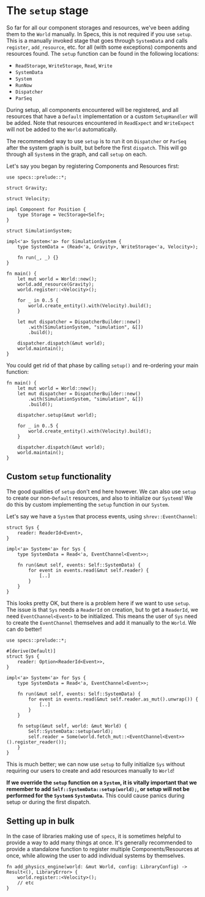 # The `setup` stage

So far for all our component storages and resources, we've been adding
them to the `World` manually. In Specs, this is not required if you use
`setup`. This is a manually invoked stage that goes through `SystemData`
and calls `register`, `add_resource`, etc. for all (with some exceptions)
components and resources found. The `setup` function can be found in
the following locations:

* `ReadStorage`, `WriteStorage`, `Read`, `Write`
* `SystemData`
* `System`
* `RunNow`
* `Dispatcher`
* `ParSeq`

During setup, all components encountered will be registered, and all
resources that have a `Default` implementation or a custom `SetupHandler`
will be added. Note that resources encountered in `ReadExpect` and `WriteExpect`
will not be added to the `World` automatically.

The recommended way to use `setup` is to run it on `Dispatcher` or `ParSeq`
after the system graph is built, but before the first `dispatch`. This will go
through all `System`s in the graph, and call `setup` on each.

Let's say you began by registering Components and Resources first:

```rust,ignore
use specs::prelude::*;

struct Gravity;

struct Velocity;

impl Component for Position {
    type Storage = VecStorage<Self>;
}

struct SimulationSystem;

impl<'a> System<'a> for SimulationSystem {
    type SystemData = (Read<'a, Gravity>, WriteStorage<'a, Velocity>);

    fn run(_, _) {}
}

fn main() {
    let mut world = World::new();
    world.add_resource(Gravity);
    world.register::<Velocity>();

    for _ in 0..5 {
        world.create_entity().with(Velocity).build();
    }

    let mut dispatcher = DispatcherBuilder::new()
        .with(SimulationSystem, "simulation", &[])
        .build();

    dispatcher.dispatch(&mut world);
    world.maintain();
}

```

You could get rid of that phase by calling `setup()` and re-ordering your main function:

```rust,ignore
fn main() {
    let mut world = World::new();
    let mut dispatcher = DispatcherBuilder::new()
        .with(SimulationSystem, "simulation", &[])
        .build();

    dispatcher.setup(&mut world);

    for _ in 0..5 {
        world.create_entity().with(Velocity).build();
    }

    dispatcher.dispatch(&mut world);
    world.maintain();
}

```


## Custom `setup` functionality

The good qualities of `setup` don't end here however. We can also use `setup`
to create our non-`Default` resources, and also to initialize our `System`s!
We do this by custom implementing the `setup` function in our `System`.

Let's say we have a `System` that process events, using `shrev::EventChannel`:

```rust,ignore
struct Sys {
    reader: ReaderId<Event>,
}

impl<'a> System<'a> for Sys {
    type SystemData = Read<'a, EventChannel<Event>>;

    fn run(&mut self, events: Self::SystemData) {
        for event in events.read(&mut self.reader) {
            [..]
        }
    }
}
```

This looks pretty OK, but there is a problem here if we want to use `setup`.
The issue is that `Sys` needs a `ReaderId` on creation, but to get a `ReaderId`,
we need `EventChannel<Event>` to be initialized. This means the user of `Sys` need
to create the `EventChannel` themselves and add it manually to the `World`.
We can do better!

```rust,ignore
use specs::prelude::*;

#[derive(Default)]
struct Sys {
    reader: Option<ReaderId<Event>>,
}

impl<'a> System<'a> for Sys {
    type SystemData = Read<'a, EventChannel<Event>>;

    fn run(&mut self, events: Self::SystemData) {
        for event in events.read(&mut self.reader.as_mut().unwrap()) {
            [..]
        }
    }

    fn setup(&mut self, world: &mut World) {
        Self::SystemData::setup(world);
        self.reader = Some(world.fetch_mut::<EventChannel<Event>>().register_reader());
    }
}
```

This is much better; we can now use `setup` to fully initialize `Sys` without
requiring our users to create and add resources manually to `World`!

**If we override the `setup` function on a `System`, it is vitally important that we remember to add `Self::SystemData::setup(world);`, or setup will not be performed for the `System`s `SystemData`.**
This could cause panics during setup or during the first dispatch.

## Setting up in bulk

In the case of libraries making use of `specs`, it is sometimes helpful to provide
a way to add many things at once.
It's generally recommended to provide a standalone function to register multiple
Components/Resources at once, while allowing the user to add individual systems
by themselves.

```rust,ignore
fn add_physics_engine(world: &mut World, config: LibraryConfig) -> Result<(), LibraryError> {
    world.register::<Velocity>();
    // etc
}
```
